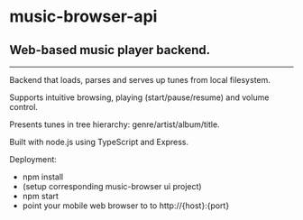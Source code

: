 # music-browser-api
## Web-based music player backend.
---
Backend that loads, parses and serves up tunes from local filesystem.

Supports intuitive browsing, playing (start/pause/resume) and volume control.

Presents tunes in tree hierarchy: genre/artist/album/title.

Built with node.js using TypeScript and Express.

Deployment:
* npm install
* (setup corresponding music-browser ui project)
* npm start
* point your mobile web browser to to http://{host}:{port}